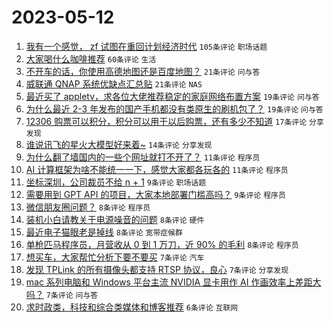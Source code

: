 # 2023-05-12

1. [我有一个感觉， zf 试图在重回计划经济时代](https://www.v2ex.com/t/939369) `105条评论` `职场话题`
1. [大家喝什么咖啡推荐](https://www.v2ex.com/t/939378) `60条评论` `生活`
1. [不开车的话，你使用高德地图还是百度地图？](https://www.v2ex.com/t/939401) `21条评论` `问与答`
1. [威联通 QNAP 系统优缺点汇总贴](https://www.v2ex.com/t/939371) `21条评论` `NAS`
1. [最近买了 appletv，求各位大佬推荐稳定的家庭网络布置方案](https://www.v2ex.com/t/939365) `19条评论` `问与答`
1. [为什么最近 2-3 年发布的国产手机都没有类原生的刷机包了？](https://www.v2ex.com/t/939359) `19条评论` `问与答`
1. [12306 购票可以积分，积分可以用于以后购票，还有多少不知道](https://www.v2ex.com/t/939374) `17条评论` `分享发现`
1. [谁说讯飞的星火大模型好来着~](https://www.v2ex.com/t/939392) `14条评论` `分享发现`
1. [为什么翻了墙国内的一些个网址就打不开了？](https://www.v2ex.com/t/939405) `11条评论` `程序员`
1. [AI 计算框架为啥不能统一一下，感觉大家都各玩各的](https://www.v2ex.com/t/939393) `11条评论` `程序员`
1. [坐标深圳，公司裁员不给 n + 1](https://www.v2ex.com/t/939394) `9条评论` `职场话题`
1. [需要用到 GPT API 的项目，大家本地部署门槛高吗？](https://www.v2ex.com/t/939386) `9条评论` `程序员`
1. [微信朋友圈问题？](https://www.v2ex.com/t/939379) `8条评论` `程序员`
1. [装机小白请教关于电源噪音的问题](https://www.v2ex.com/t/939377) `8条评论` `硬件`
1. [最近电子猫眼老是掉线](https://www.v2ex.com/t/939372) `8条评论` `宽带症候群`
1. [单枪匹马程序员，月营收从 0 到 1 万刀，近 90% 的毛利](https://www.v2ex.com/t/939370) `8条评论` `程序员`
1. [想买车，大家帮忙分析下要不要买](https://www.v2ex.com/t/939404) `7条评论` `汽车`
1. [发现 TPLink 的所有摄像头都支持 RTSP 协议，良心](https://www.v2ex.com/t/939384) `7条评论` `分享发现`
1. [mac 系列电脑和 Windows 平台主流 NVIDIA 显卡用作 AI 作画效率上差距大吗？](https://www.v2ex.com/t/939361) `7条评论` `问与答`
1. [求时政类，科技和综合类媒体和博客推荐](https://www.v2ex.com/t/939381) `6条评论` `互联网`
